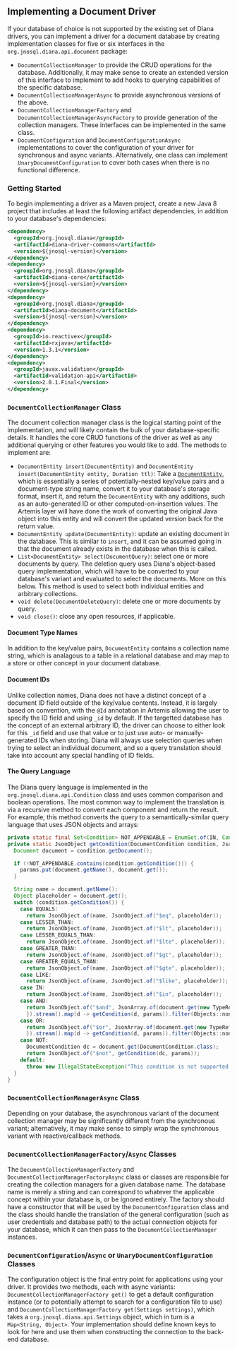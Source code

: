 ## Implementing a Document Driver

If your database of choice is not supported by the existing set of Diana drivers, you can implement a driver for a document database by creating implementation classes for five or six interfaces in the `org.jnosql.diana.api.document` package:

* `DocumentCollectionManager`  to provide the CRUD operations for the database. Additionally, it may make sense to create an extended version of this interface to implement to add hooks to querying capabilities of the specific database.
* `DocumentCollectionManagerAsync` to provide asynchronous versions of the above.
* `DocumentCollectionManagerFactory` and `DocumentCollectionManagerAsyncFactory` to provide generation of the collection managers. These interfaces can be implemented in the same class.
* `DocumentConfiguration` and `DocumentConfigurationAsync` implementations to cover the configuration of your driver for synchronous and async variants. Alternatively, one class can implement `UnaryDocumentConfiguration` to cover both cases when there is no functional difference.

### Getting Started

To begin implementing a driver as a Maven project, create a new Java 8 project that includes at least the following artifact dependencies, in addition to your database's dependencies:

```xml
<dependency>
  <groupId>org.jnosql.diana</groupId>
  <artifactId>diana-driver-commons</artifactId>
  <version>${jnosql-version}</version>
</dependency>
<dependency>
  <groupId>org.jnosql.diana</groupId>
  <artifactId>diana-core</artifactId>
  <version>${jnosql-version}</version>
</dependency>
<dependency>
  <groupId>org.jnosql.diana</groupId>
  <artifactId>diana-document</artifactId>
  <version>${jnosql-version}</version>
</dependency>
<dependency>
  <groupId>io.reactivex</groupId>
  <artifactId>rxjava</artifactId>
  <version>1.3.1</version>
</dependency>
<dependency>
  <groupId>javax.validation</groupId>
  <artifactId>validation-api</artifactId>
  <version>2.0.1.Final</version>
</dependency>
```

### `DocumentCollectionManager` Class

The document collection manager class is the logical starting point of the implementation, and will likely contain the bulk of your database-specific details. It handles the core CRUD functions of the driver as well as any additional querying or other features you would like to add. The methods to implement are:

* `DocumentEntity insert(DocumentEntity)` and `DocumentEntity insert(DocumentEntity entity, Duration ttl)`: Take a [`DocumentEntity`](../part2/chapter2_3_2.md), which is essentially a series of potentially-nested key/value pairs and a document-type string name, convert it to your database's storage format, insert it, and return the `DocumentEntity` with any additions, such as an auto-generated ID or other computed-on-insertion values. The Artemis layer will have done the work of converting the original Java object into this entity and will convert the updated version back for the return value.
* `DocumentEntity update(DocumentEntity)`: update an existing document in the database. This is similar to `insert`, and it can be assumed going in that the document already exists in the database when this is called.
* `List<DocumentEntity> select(DocumentQuery)`: select one or more documents by query. The deletion query uses Diana's object-based query implementation, which will have to be converted to your database's variant and evaluated to select the documents. More on this below. This method is used to select both individual entities and arbitrary collections.
* `void delete(DocumentDeleteQuery)`: delete one or more documents by query.
* `void close()`: close any open resources, if applicable.

#### Document Type Names

In addition to the key/value pairs, `DocumentEntity` contains a collection name string, which is analagous to a table in a relational database and may map to a store or other concept in your document database.

#### Document IDs

Unlike collection names, Diana does not have a distinct concept of a document ID field outside of the key/value contents. Instead, it is largely based on convention, with the `@Id` annotation in Artemis allowing the user to specify the ID field and using `_id` by default. If the targetted database has the concept of an external arbitrary ID, the driver can choose to either look for this `_id` field and use that value or to just use auto- or manually-generated IDs when storing. Diana will always use selection queries when trying to select an individual document, and so a query translation should take into account any special handling of ID fields.

#### The Query Language

The Diana query language is implemented in the `org.jnosql.diana.api.Condition` class and uses common comparison and boolean operations. The most common way to implement the translation is via a recursive method to convert each component and return the result. For example, this method converts the query to a semantically-similar query language that uses JSON objects and arrays:

```java
private static final Set<Condition> NOT_APPENDABLE = EnumSet.of(IN, Condition.AND, Condition.OR);
private static JsonObject getCondition(DocumentCondition condition, JsonObject params) {
  Document document = condition.getDocument();

  if (!NOT_APPENDABLE.contains(condition.getCondition())) {
    params.put(document.getName(), document.get());
  }

  String name = document.getName();
  Object placeholder = document.get();
  switch (condition.getCondition()) {
    case EQUALS:
      return JsonObject.of(name, JsonObject.of("$eq", placeholder));
    case LESSER_THAN:
      return JsonObject.of(name, JsonObject.of("$lt", placeholder));
    case LESSER_EQUALS_THAN:
      return JsonObject.of(name, JsonObject.of("$lte", placeholder));
    case GREATER_THAN:
      return JsonObject.of(name, JsonObject.of("$gt", placeholder));
    case GREATER_EQUALS_THAN:
      return JsonObject.of(name, JsonObject.of("$gte", placeholder));
    case LIKE:
      return JsonObject.of(name, JsonObject.of("$like", placeholder));
    case IN:
      return JsonObject.of(name, JsonObject.of("$in", placeholder));
    case AND:
      return JsonObject.of("$and", JsonArray.of(document.get(new TypeReference<List<DocumentCondition>>() {
      }).stream().map(d -> getCondition(d, params)).filter(Objects::nonNull).toArray()));
    case OR:
      return JsonObject.of("$or", JsonArray.of(document.get(new TypeReference<List<DocumentCondition>>() {
      }).stream().map(d -> getCondition(d, params)).filter(Objects::nonNull).toArray()));
    case NOT:
      DocumentCondition dc = document.get(DocumentCondition.class);
      return JsonObject.of("$not", getCondition(dc, params));
    default:
      throw new IllegalStateException("This condition is not supported in this driver: " + condition.getCondition());
  }
}
```

### `DocumentCollectionManagerAsync` Class

Depending on your database, the asynchronous variant of the document collection manager may be significantly different from the synchronous variant; alternatively, it may make sense to simply wrap the synchronous variant with reactive/callback methods.

### `DocumentCollectionManagerFactory`/`Async` Classes

The `DocumentCollectionManagerFactory` and `DocumentCollectionManagerFactoryAsync` class or classes are responsible for creating the collection managers for a given database name. The database name is merely a string and can correspond to whatever the applicable concept within your database is, or be ignored entirely. The factory should have a constructor that will be used by the `DocumentConfiguration` class and the class should handle the translation of the general configuration (such as user credentials and database path) to the actual connection objects for your database, which it can then pass to the `DocumentCollectionManager` instances.

### `DocumentConfiguration`/`Async` or `UnaryDocumentConfiguration` Classes

The configuration object is the final entry point for applications using your driver. It provides two methods, each with async variants: `DocumentCollectionManagerFactory get()` to get a default configuration instance (or to potentially attempt to search for a configuration file to use) and `DocumentCollectionManagerFactory get(Settings settings)`, which takes a `org.jnosql.diana.api.Settings` object, which in turn is a `Map<String, Object>`. Your implementation should define known keys to look for here and use them when constructing the connection to the back-end database.